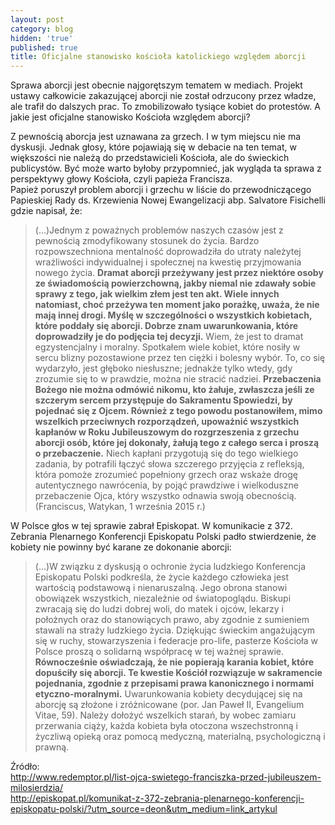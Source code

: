 ```yaml
---
layout: post
category: blog
hidden: 'true'
published: true
title: Oficjalne stanowisko kościoła katolickiego względem aborcji
---
```

Sprawa aborcji jest obecnie najgorętszym tematem w mediach. Projekt ustawy całkowicie zakazującej aborcji nie został odrzucony przez władze, ale trafił do dalszych prac. To zmobilizowało tysiące kobiet do protestów. A jakie jest oficjalne stanowisko Kościoła względem aborcji?    
<!--more-->
Z pewnością aborcja jest uznawana za grzech. I w tym miejscu nie ma dyskusji. Jednak głosy, które pojawiają się w debacie na ten temat, w większości nie należą do przedstawicieli Kościoła, ale do świeckich publicystów. Być może warto byłoby przypomnieć, jak wygląda ta sprawa z perspektywy głowy Kościoła, czyli papieża Francisza.       
Papież poruszył problem aborcji i grzechu w liście do przewodniczącego Papieskiej Rady ds. Krzewienia Nowej Ewangelizacji abp. Salvatore Fisichelli gdzie napisał, że:        

> (...)Jednym z poważnych problemów naszych czasów jest z pewnością zmodyfikowany stosunek do życia. Bardzo rozpowszechniona mentalność doprowadziła do utraty należytej wrażliwości indywidualnej i społecznej na kwestię przyjmowania nowego życia. **Dramat aborcji przeżywany jest przez niektóre osoby ze świadomością powierzchowną, jakby niemal nie zdawały sobie sprawy z tego, jak wielkim złem jest ten akt. Wiele innych natomiast, choć przeżywa ten moment jako porażkę, uważa, że nie mają innej drogi. Myślę w szczególności o wszystkich kobietach, które poddały się aborcji. Dobrze znam uwarunkowania, które doprowadziły je do podjęcia tej decyzji.** Wiem, że jest to dramat egzystencjalny i moralny. Spotkałem wiele kobiet, które nosiły w sercu blizny pozostawione przez ten ciężki i bolesny wybór. To, co się wydarzyło, jest głęboko niesłuszne; jednakże tylko wtedy, gdy zrozumie się to w prawdzie, można nie stracić nadziei. **Przebaczenia Bożego nie można odmówić nikomu, kto żałuje, zwłaszcza jeśli ze szczerym sercem przystępuje do Sakramentu Spowiedzi, by pojednać się z Ojcem. Również z tego powodu postanowiłem, mimo wszelkich przeciwnych rozporządzeń, upoważnić wszystkich kapłanów w Roku Jubileuszowym do rozgrzeszenia z grzechu aborcji osób, które jej dokonały, żałują tego z całego serca i proszą o przebaczenie.** Niech kapłani przygotują się do tego wielkiego zadania, by potrafili łączyć słowa szczerego przyjęcia z refleksją, która pomoże zrozumieć popełniony grzech oraz wskaże drogę autentycznego nawrócenia, by pojąć prawdziwe i wielkoduszne przebaczenie Ojca, który wszystko odnawia swoją obecnością.      
(Franciscus, Watykan, 1 września 2015 r.)        

W Polsce głos w tej sprawie zabrał Episkopat. W komunikacie z 372. Zebrania Plenarnego Konferencji Episkopatu Polski padło stwierdzenie, że kobiety nie powinny być karane ze dokonanie aborcji:     

> (...)W związku z dyskusją o ochronie życia ludzkiego Konferencja Episkopatu Polski podkreśla, że życie każdego człowieka jest wartością podstawową i nienaruszalną. Jego obrona stanowi obowiązek wszystkich, niezależnie od światopoglądu. Biskupi zwracają się do ludzi dobrej woli, do matek i ojców, lekarzy i położnych oraz do stanowiących prawo, aby zgodnie z sumieniem stawali na straży ludzkiego życia. Dziękując świeckim angażującym się w ruchy, stowarzyszenia i federacje pro-life, pasterze Kościoła w Polsce proszą o solidarną współpracę w tej ważnej sprawie. **Równocześnie oświadczają, że nie popierają karania kobiet, które dopuściły się aborcji. Te kwestie Kościół rozwiązuje w sakramencie pojednania, zgodnie z przepisami prawa kanonicznego i normami etyczno-moralnymi.** Uwarunkowania kobiety decydującej się na aborcję są złożone i zróżnicowane (por. Jan Paweł II, Evangelium Vitae, 59). Należy dołożyć wszelkich starań, by wobec zamiaru przerwania ciąży, każda kobieta była otoczona wszechstronną i życzliwą opieką oraz pomocą medyczną, materialną, psychologiczną i prawną.     

Źródło:     
http://www.redemptor.pl/list-ojca-swietego-franciszka-przed-jubileuszem-milosierdzia/      
http://episkopat.pl/komunikat-z-372-zebrania-plenarnego-konferencji-episkopatu-polski/?utm_source=deon&utm_medium=link_artykul
